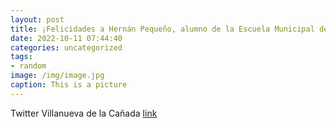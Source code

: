 ```yaml
---
layout: post
title: ¡Felicidades a Hernán Pequeño, alumno de la Escuela Municipal de Esgrima, por su victoria en la primera fase de la Liga de Madr...
date: 2022-10-11 07:44:40
categories: uncategorized
tags:
- random
image: /img/image.jpg
caption: This is a picture
---
```

Twitter Villanueva de la Cañada [link](https://twitter.com/AytoVDLCanada/status/1579418568982433793)
